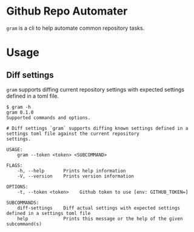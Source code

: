 # Github Repo Automater
`gram` is a cli to help automate common repository tasks.

# Usage

## Diff settings
`gram` supports diffing current repository settings with expected settings 
defined in a toml file. 

```
$ gram -h
gram 0.1.0
Supported commands and options.

# Diff settings `gram` supports diffing known settings defined in a settings toml file against the current repository
settings.

USAGE:
    gram --token <token> <SUBCOMMAND>

FLAGS:
    -h, --help       Prints help information
    -V, --version    Prints version information

OPTIONS:
    -t, --token <token>    Github token to use [env: GITHUB_TOKEN=]

SUBCOMMANDS:
    diff-settings    Diff actual settings with expected settings defined in a settings toml file
    help             Prints this message or the help of the given subcommand(s)

```
